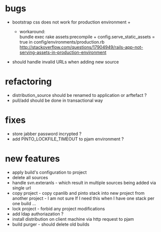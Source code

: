 # bugs
- bootstrap css does not work for production environment +
	- workaround:  
	bundle exec rake assets:precompile + config.serve_static_assets = true in config/environments/production.rb 
	http://stackoverflow.com/questions/17904949/rails-app-not-serving-assets-in-production-environment

- should handle invalid URLs when adding new source

# refactoring
- distribution_source should be renamed to application or arftefact ?
- pull/add should be done in transactional way

# fixes
- store jabber password incrypted ? 
- add PINTO_LOCKFILE_TIMEOUT to pjam environment ?

# new features
- apply build's configuration to project
- delete all sources
- handle svn.exteranls - which result in multiple sources being added via single url
- copy project - copy cpanlib and pinto stack into new project from another project - I am not sure If I need this when I have one stack per one build ...
- lock project - forbid any project modifications
- add ldap authoriazation ?
- install distribution on client machine via http request to pjam
- build purger - should delete old builds


